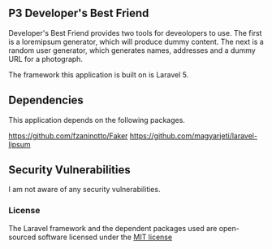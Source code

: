 ## P3 Developer's Best Friend

Developer's Best Friend provides two tools for deveolopers to use. The first is a loremipsum generator, which will produce dummy content. The next is a random user generator, which generates names, addresses and a dummy URL for a photograph.

The framework this application is built on is Laravel 5.

## Dependencies

This application depends on the following packages.

https://github.com/fzaninotto/Faker
https://github.com/magyarjeti/laravel-lipsum

## Security Vulnerabilities

I am not aware of any security vulnerabilities.

### License

The Laravel framework and the dependent packages used are open-sourced software licensed under the [MIT license](http://opensource.org/licenses/MIT)
